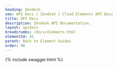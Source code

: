```yaml
---
heading: Zendesk
seo: API Docs | Zendesk | Cloud Elements API Docs
title: API Docs
description: Zendesk API Documentation.
layout: apidocs
breadcrumbs: /docs/elements.html
elementId: 41
parent: Back to Element Guides
order: 90
---
```


{% include swagger.html %}
